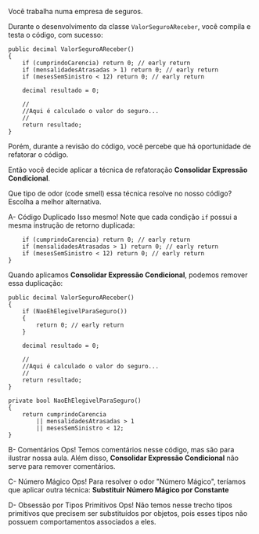﻿Você trabalha numa empresa de seguros.

Durante o desenvolvimento da classe `ValorSeguroAReceber`,
você compila e testa o código, com sucesso:

```
public decimal ValorSeguroAReceber()
{
    if (cumprindoCarencia) return 0; // early return
    if (mensalidadesAtrasadas > 1) return 0; // early return
    if (mesesSemSinistro < 12) return 0; // early return

    decimal resultado = 0;

    //
    //Aqui é calculado o valor do seguro...
    //
    return resultado;
}
```

Porém, durante a revisão do código, você percebe que há oportunidade de 
refatorar o código.

Então você decide aplicar a técnica de refatoração **Consolidar Expressão Condicional**.

Que tipo de odor (code smell) essa técnica resolve no nosso código? Escolha a melhor alternativa.


A- Código Duplicado
Isso mesmo! Note que cada condição `if` possui a mesma instrução de retorno duplicada:

```
    if (cumprindoCarencia) return 0; // early return
    if (mensalidadesAtrasadas > 1) return 0; // early return
    if (mesesSemSinistro < 12) return 0; // early return
}
```

Quando aplicamos **Consolidar Expressão Condicional**, podemos remover essa duplicação:

```<language>
public decimal ValorSeguroAReceber()
{
    if (NaoEhElegivelParaSeguro())
    {
        return 0; // early return
    }

    decimal resultado = 0;

    //
    //Aqui é calculado o valor do seguro...
    //
    return resultado;
}

private bool NaoEhElegivelParaSeguro()
{
    return cumprindoCarencia 
        || mensalidadesAtrasadas > 1 
        || mesesSemSinistro < 12;
}
```

B- Comentários
Ops! Temos comentários nesse código, mas são para ilustrar nossa aula.
Além disso, **Consolidar Expressão Condicional** não serve para remover comentários.

C- Número Mágico
Ops! Para resolver o odor "Número Mágico", teríamos que aplicar outra técnica: **Substituir Número Mágico por Constante**

D- Obsessão por Tipos Primitivos
Ops! Não temos nesse trecho tipos primitivos que precisem ser substituídos por objetos,
pois esses tipos não possuem comportamentos associados a eles.



